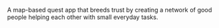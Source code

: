 A map-based quest app that breeds trust by creating a network of good people helping each other with small everyday tasks. 
